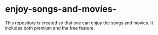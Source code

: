 # enjoy-songs-and-movies-
This repository is created so that one can enjoy the songs and movies. It includes both premium and the free feature.
